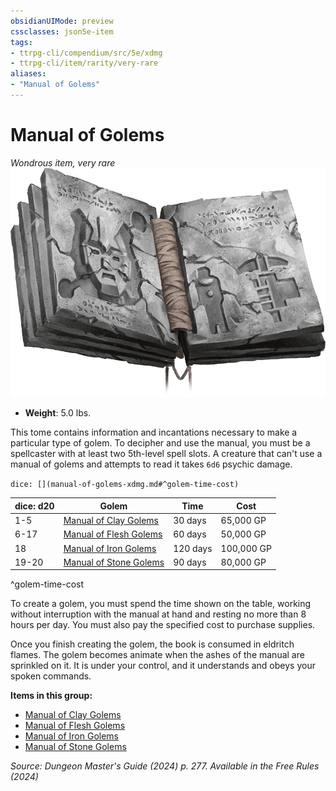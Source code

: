 ```yaml
---
obsidianUIMode: preview
cssclasses: json5e-item
tags:
- ttrpg-cli/compendium/src/5e/xdmg
- ttrpg-cli/item/rarity/very-rare
aliases: 
- "Manual of Golems"
---
```

# Manual of Golems
*Wondrous item, very rare*  
![](Misc%20Files/CLI/compendium/items/img/manual-of-golems.webp#right)

- **Weight**: 5.0 lbs.

This tome contains information and incantations necessary to make a particular type of golem. To decipher and use the manual, you must be a spellcaster with at least two 5th-level spell slots. A creature that can't use a manual of golems and attempts to read it takes `6d6` psychic damage.

`dice: [](manual-of-golems-xdmg.md#^golem-time-cost)`

| dice: d20 | Golem | Time | Cost |
|-----------|-------|------|------|
| 1-5 | [Manual of Clay Golems](Misc%20Files/CLI/compendium/items/manual-of-clay-golems-xdmg.md) | 30 days | 65,000 GP |
| 6-17 | [Manual of Flesh Golems](Misc%20Files/CLI/compendium/items/manual-of-flesh-golems-xdmg.md) | 60 days | 50,000 GP |
| 18 | [Manual of Iron Golems](Misc%20Files/CLI/compendium/items/manual-of-iron-golems-xdmg.md) | 120 days | 100,000 GP |
| 19-20 | [Manual of Stone Golems](Misc%20Files/CLI/compendium/items/manual-of-stone-golems-xdmg.md) | 90 days | 80,000 GP |
^golem-time-cost

To create a golem, you must spend the time shown on the table, working without interruption with the manual at hand and resting no more than 8 hours per day. You must also pay the specified cost to purchase supplies.

Once you finish creating the golem, the book is consumed in eldritch flames. The golem becomes animate when the ashes of the manual are sprinkled on it. It is under your control, and it understands and obeys your spoken commands.

**Items in this group:**

- [Manual of Clay Golems](Misc%20Files/CLI/compendium/items/manual-of-clay-golems-xdmg.md)
- [Manual of Flesh Golems](Misc%20Files/CLI/compendium/items/manual-of-flesh-golems-xdmg.md)
- [Manual of Iron Golems](Misc%20Files/CLI/compendium/items/manual-of-iron-golems-xdmg.md)
- [Manual of Stone Golems](Misc%20Files/CLI/compendium/items/manual-of-stone-golems-xdmg.md)

*Source: Dungeon Master's Guide (2024) p. 277. Available in the Free Rules (2024)*